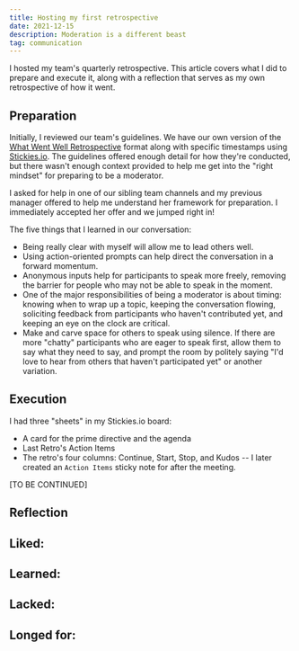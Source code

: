 ```yaml
---
title: Hosting my first retrospective
date: 2021-12-15
description: Moderation is a different beast
tag: communication
---
```


I hosted my team's quarterly retrospective. This article covers what I did to prepare and execute it, along with a reflection that serves as my own retrospective of how it went.

## Preparation

Initially, I reviewed our team's guidelines. We have our own version of the [What Went Well Retrospective](https://www.retrium.com/retrospective-techniques/whatwentwell-whatdidntgowell) format along with specific timestamps using [Stickies.io](https://stickies.io/). The guidelines offered enough detail for how they're conducted, but there wasn't enough context provided to help me get into the "right mindset" for preparing to be a moderator.

I asked for help in one of our sibling team channels and my previous manager offered to help me understand her framework for preparation. I immediately accepted her offer and we jumped right in!

The five things that I learned in our conversation:

- Being really clear with myself will allow me to lead others well.
- Using action-oriented prompts can help direct the conversation in a forward momentum.
- Anonymous inputs help for participants to speak more freely, removing the barrier for people who may not be able to speak in the moment.
- One of the major responsibilities of being a moderator is about timing: knowing when to wrap up a topic, keeping the conversation flowing, soliciting feedback from participants who haven't contributed yet, and keeping an eye on the clock are critical.
- Make and carve space for others to speak using silence. If there are more "chatty" participants who are eager to speak first, allow them to say what they need to say, and prompt the room by politely saying "I'd love to hear from others that haven't participated yet" or another variation.

## Execution

I had three "sheets" in my Stickies.io board:

- A card for the prime directive and the agenda
- Last Retro's Action Items
- The retro's four columns: Continue, Start, Stop, and Kudos -- I later created an `Action Items` sticky note for after the meeting.

[TO BE CONTINUED]

## Reflection

Liked:
- 

Learned:
-

Lacked:
- 

Longed for:
- 
